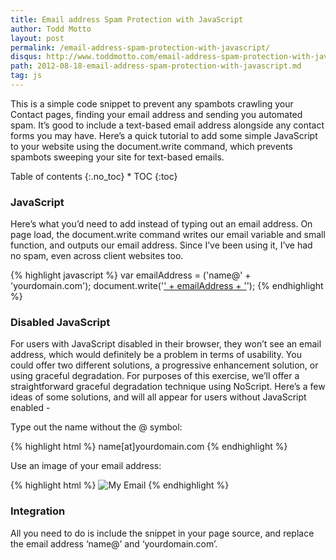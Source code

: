 ```yaml
---
title: Email address Spam Protection with JavaScript
author: Todd Motto
layout: post
permalink: /email-address-spam-protection-with-javascript/
disqus: http://www.toddmotto.com/email-address-spam-protection-with-javascript
path: 2012-08-18-email-address-spam-protection-with-javascript.md
tag: js
---
```


This is a simple code snippet to prevent any spambots crawling your Contact pages, finding your email address and sending you automated spam. It’s good to include a text-based email address alongside any contact forms you may have. Here’s a quick tutorial to add some simple JavaScript to your website using the document.write command, which prevents spambots sweeping your site for text-based emails.

<div class="toc" markdown="1">
<span class="gamma">Table of contents</span>
{:.no_toc}
* TOC
{:toc}
</div>

### JavaScript

Here’s what you’d need to add instead of typing out an email address. On page load, the document.write command writes our email variable and small function, and outputs our email address. Since I’ve been using it, I’ve had no spam, even across client websites too.

{% highlight javascript %}
var emailAddress = ('name@' + 'yourdomain.com');
document.write('<a href="mailto:' + emailAddress + '">' + emailAddress + '</a>');
{% endhighlight %}

### Disabled JavaScript
For users with JavaScript disabled in their browser, they won’t see an email address, which would definitely be a problem in terms of usability. You could offer two different solutions, a progressive enhancement solution, or using graceful degradation. For purposes of this exercise, we’ll offer a straightforward graceful degradation technique using NoScript. Here’s a few ideas of some solutions, and will all appear for users without JavaScript enabled -

Type out the name without the @ symbol:

{% highlight html %}
    <noscript>name[at]yourdomain.com</noscript>
{% endhighlight %}

Use an image of your email address:

{% highlight html %}
    <noscript><img src="img/email-address.jpg" alt="My Email"></noscript>
{% endhighlight %}

### Integration

All you need to do is include the snippet in your page source, and replace the email address ‘name@’ and ‘yourdomain.com’.

